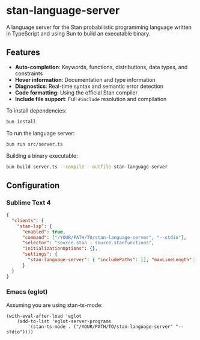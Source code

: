 # stan-language-server

A language server for the Stan probabilistic programming language written in TypeScript and using Bun to build an executable binary.

## Features

- **Auto-completion**: Keywords, functions, distributions, data types, and constraints
- **Hover information**: Documentation and type information
- **Diagnostics**: Real-time syntax and semantic error detection
- **Code formatting**: Using the official Stan compiler
- **Include file support**: Full `#include` resolution and compilation

To install dependencies:

```bash
bun install
```

To run the language server:

```bash
bun run src/server.ts
```

Building a binary executable:

```bash
bun build server.ts --compile --outfile stan-language-server
```

## Configuration

### Sublime Text 4

```json
{
  "clients": {
    "stan-lsp": {
      "enabled": true,
      "command": ["/YOUR/PATH/TO/stan-language-server", "--stdio"],
      "selector": "source.stan | source.stanfunctions",
      "initializationOptions": {},
      "settings": {
        "stan-language-server": { "includePaths": [], "maxLineLength": 78 }
      }
  }
}

```

### Emacs (eglot)

Assuming you are using stan-ts-mode:

```elisp
(with-eval-after-load 'eglot
    (add-to-list 'eglot-server-programs
        '(stan-ts-mode . ("/YOUR/PATH/TO/stan-language-server" "--stdio"))))
```
